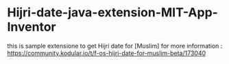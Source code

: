 # Hijri-date-java-extension-MIT-App-Inventor
this is sample extensione to get Hijri date  for [Muslim]
for more information : https://community.kodular.io/t/f-os-hijri-date-for-muslim-beta/173040
